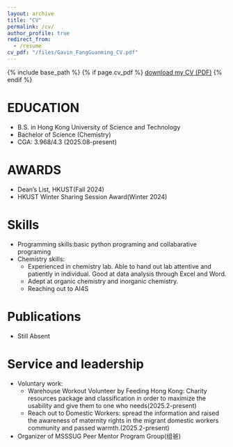 ```yaml
---
layout: archive
title: "CV"
permalink: /cv/
author_profile: true
redirect_from:
  - /resume
cv_pdf: "/files/Gavin_FangGuanming_CV.pdf"
---
```


{% include base_path %}
{% if page.cv_pdf %}
[download my CV (PDF)](https://github.com/fgm0020/fgm0020.github.io/blob/master/files/CV%20(FANG%20Guanming).pdf)
{% endif %}

EDUCATION
======
* B.S. in Hong Kong University of Science and Technology
* Bachelor of Science (Chemistry)
* CGA: 3.968/4.3 (2025.08-present)

AWARDS
======
* Dean’s List, HKUST(Fall 2024)
* HKUST Winter Sharing Session Award(Winter 2024)
  
Skills
======
* Programming skills:basic python programing and collabarative programing
* Chemistry skills:
  * Experienced in chemistry lab. Able to hand out lab attentive and patiently in individual. Good at data analysis through Excel and Word. 
  * Adept at organic chemistry and inorganic chemistry.
  * Reaching out to AI4S

Publications
======

* Still Absent
  
  
Service and leadership
======
* Voluntary work:
  * Warehouse Workout Volunteer by Feeding Hong Kong: Charity resources package and classification in order to maximize the usability and give them to one who needs(2025.2-present)
  * Reach out to Domestic Workers: spread the information and raised the awareness of maternity rights in the migrant domestic workers community and passed warmth.(2025.2-present)
* Organizer of MSSSUG Peer Mentor Program Group(组爸)
